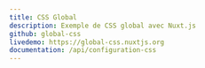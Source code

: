 ```yaml
---
title: CSS Global
description: Exemple de CSS global avec Nuxt.js
github: global-css
livedemo: https://global-css.nuxtjs.org
documentation: /api/configuration-css
---
```

